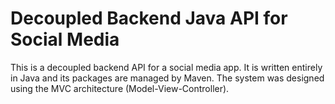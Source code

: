 # Decoupled Backend Java API for Social Media

This is a decoupled backend API for a social media app. It is written entirely in Java and its packages are managed by Maven. 
The system was designed using the MVC architecture (Model-View-Controller). 
